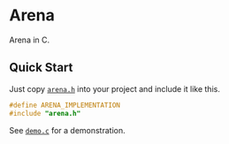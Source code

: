 # Arena
Arena in C.

## Quick Start
Just copy [`arena.h`](arena.h) into your project and include it like this.

```c
#define ARENA_IMPLEMENTATION
#include "arena.h"
```

See [`demo.c`](demo.c) for a demonstration.
